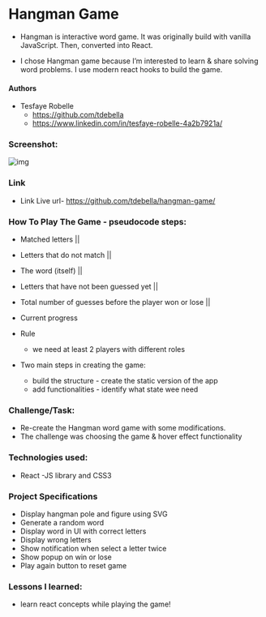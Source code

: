 # Hangman Game

- Hangman is interactive word game. It was originally build with vanilla JavaScript. Then, converted into React.

- I chose Hangman game because I’m interested to learn & share solving word problems. I use modern react hooks to build the game.

#### Authors

- Tesfaye Robelle
  - https://github.com/tdebella
  - https://www.linkedin.com/in/tesfaye-robelle-4a2b7921a/

### Screenshot: 

![img](https://user-images.githubusercontent.com/95178233/197386533-37d0abac-aa74-472a-9451-1c4ef72bdfaa.jpg)

### Link

- Link Live url- https://github.com/tdebella/hangman-game/

### How To Play The Game - pseudocode steps:

- Matched letters ||
- Letters that do not match ||
- The word (itself) ||
- Letters that have not been guessed yet ||
- Total number of guesses before the player won or lose ||
- Current progress

- Rule 
    - we need at least 2 players with different roles
    
- Two main steps in creating the game:
  - build the structure - create the static version of the app
  - add functionalities - identify what state wee need

### Challenge/Task:

- Re-create the Hangman word game with some modifications.
- The challenge was choosing the game & hover effect functionality

### Technologies used:

- React -JS library and CSS3

### Project Specifications

- Display hangman pole and figure using SVG
- Generate a random word
- Display word in UI with correct letters
- Display wrong letters
- Show notification when select a letter twice
- Show popup on win or lose
- Play again button to reset game

### Lessons I learned:

- learn react concepts while playing the game!
